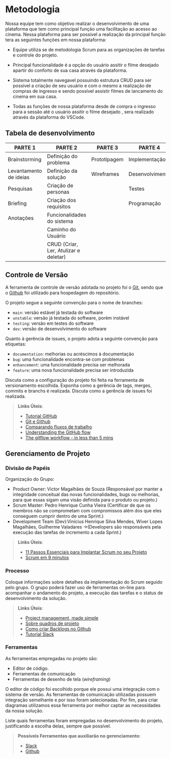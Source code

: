 
# Metodologia

Nossa equipe tem como objetivo realizar o desenvolvimento de uma plataforma que tem como principal função uma facilitação ao acesso ao cinema. Nessa plataforma para ser possível a realização da principal função tera as seguintes funções em nossa plataforma:

* Equipe utiliza se de metodologia Scrum para as organizações de tarefas e controle do projeto. 

* Principal funcionalidade é a opção do usuário assitir o filme desejado apartir do conforto de sua casa através da plataforma.

* Sistema totalmente navegavel possuindo estrutura CRUD para ser possível a criação de seu usuário e com o mesmo a realização de compras de ingresso e sendo possível assistir filmes de lancamento do cinema em sua casa.

* Todas as funções de nossa plataforma desde de compra o ingresso para a sessão até o usuário assitir o filme desejado , sera realizado através da plataforma do VSCode.

## Tabela de desenvolvimento
<table class="tg">
<thead>
  <tr>
    <th class="tg-jq85"><span style="fon
     t-weight:bold;background-color:#F3F3F3">PARTE 1</span></th>
    <th class="tg-prs8"><span style="font-weight:bold;background-color:#F3F3F3">PARTE 2</span></th>
    <th class="tg-prs8"><span style="font-weight:bold;background-color:#F3F3F3">PARTE 3</span></th>
    <th class="tg-prs8"><span style="font-weight:bold;background-color:#F3F3F3">PARTE 4</span></th>
    <th class="tg-prs8"><span style="font-weight:bold;background-color:#F3F3F3">PARTE 5</span></th>
  </tr>
</thead>
<tbody>
  <tr>
    <td class="tg-8d8j"><span style="font-weight:normal">Brainstorming</span></td>
    <td class="tg-8d8j"><span style="font-weight:normal">Definição do problema</span></td>
    <td class="tg-8d8j"><span style="font-weight:normal">Prototipagem</span></td>
    <td class="tg-8d8j"><span style="font-weight:normal">Implementação</span></td>
    <td class="tg-8d8j"><span style="font-weight:normal">Revisão</span></td>
  </tr>
  <tr>
    <td class="tg-8d8j"><span style="font-weight:normal">Levantamento de ideias</span></td>
    <td class="tg-8d8j"><span style="font-weight:normal">Definição da solução</span></td>
    <td class="tg-8d8j"><span style="font-weight:normal">Wireframes</span></td>
    <td class="tg-8d8j"><span style="font-weight:normal">Desenvolvimento</span></td>
    <td class="tg-8d8j"><span style="font-weight:normal">Teste final</span></td>
  </tr>
  <tr>
    <td class="tg-8d8j"><span style="font-weight:normal">Pesquisas</span></td>
    <td class="tg-8d8j"><span style="font-weight:normal">Criação de personas</span></td>
    <td class="tg-8d8j"></td>
    <td class="tg-8d8j"><span style="font-weight:normal">Testes</span></td>
    <td class="tg-8d8j"><span style="font-weight:normal">Apresentação</span></td>
  </tr>
  <tr>
    <td class="tg-8d8j"><span style="font-weight:normal">Briefing</span></td>
    <td class="tg-8d8j"><span style="font-weight:normal">Criação dos requisitos</span></td>
    <td class="tg-8d8j"></td>
    <td class="tg-8d8j"><span style="font-weight:normal">Programação</span></td>
    <td class="tg-8d8j"><span style="font-weight:normal">Entrega do projeto</span></td>
  </tr>
  <tr>
    <td class="tg-8d8j"><span style="font-weight:normal">Anotações</span></td>
    <td class="tg-8d8j"><span style="font-weight:normal">Funcionalidades do sistema</span></td>
    <td class="tg-8d8j"></td>
    <td class="tg-8d8j"></td>
    <td class="tg-8d8j"></td>
  </tr>
  <tr>
    <td class="tg-8d8j"></td>
    <td class="tg-8d8j"><span style="font-weight:normal">Caminho do Usuário</span></td>
    <td class="tg-8d8j"></td>
    <td class="tg-8d8j"></td>
    <td class="tg-8d8j"></td>
  </tr>
  <tr>
    <td class="tg-8d8j"></td>
    <td class="tg-8d8j"><span style="font-weight:normal">CRUD (Criar, Ler, Atulizar e deletar)</span></td>
    <td class="tg-8d8j"></td>
    <td class="tg-8d8j"></td>
    <td class="tg-8d8j"></td>
  </tr>
</tbody>
</table>


## Controle de Versão

A ferramenta de controle de versão adotada no projeto foi o
[Git](https://git-scm.com/), sendo que o [Github](https://github.com)
foi utilizado para hospedagem do repositório.

O projeto segue a seguinte convenção para o nome de branches:

- `main`: versão estável já testada do software
- `unstable`: versão já testada do software, porém instável
- `testing`: versão em testes do software
- `dev`: versão de desenvolvimento do software

Quanto à gerência de issues, o projeto adota a seguinte convenção para
etiquetas:

- `documentation`: melhorias ou acréscimos à documentação
- `bug`: uma funcionalidade encontra-se com problemas
- `enhancement`: uma funcionalidade precisa ser melhorada
- `feature`: uma nova funcionalidade precisa ser introduzida

Discuta como a configuração do projeto foi feita na ferramenta de versionamento escolhida. Exponha como a gerência de tags, merges, commits e branchs é realizada. Discuta como a gerência de issues foi realizada.

> **Links Úteis**:
> - [Tutorial GitHub](https://guides.github.com/activities/hello-world/)
> - [Git e Github](https://www.youtube.com/playlist?list=PLHz_AreHm4dm7ZULPAmadvNhH6vk9oNZA)
>  - [Comparando fluxos de trabalho](https://www.atlassian.com/br/git/tutorials/comparing-workflows)
> - [Understanding the GitHub flow](https://guides.github.com/introduction/flow/)
> - [The gitflow workflow - in less than 5 mins](https://www.youtube.com/watch?v=1SXpE08hvGs)

## Gerenciamento de Projeto

### Divisão de Papéis

 Organização do Grupo:

* Product Owner: Victor Magalhães de Souza (Responsável por manter a integridade conceitual das novas funcionalidades, bugs ou melhorias, para que essas sigam uma visão definida para o produto ou projeto.)
* Scrum Master: Pedro Henrique Cunha Vieira (Certificar de que os membros não se comprometam com compromissos além dos que eles conseguem cumprir dentro de uma Sprint.)
* Development Team (Dev):Vinícius Henrique Silva Mendes,
                          Wiver Lopes Magalhães,
                          Guilherme Valadares
                         →(Developers são responsáveis pela execução das tarefas de incremento a cada Sprint.)

> **Links Úteis**:
> - [11 Passos Essenciais para Implantar Scrum no seu 
> Projeto](https://mindmaster.com.br/scrum-11-passos/)
> - [Scrum em 9 minutos](https://www.youtube.com/watch?v=XfvQWnRgxG0)

### Processo

Coloque  informações sobre detalhes da implementação do Scrum seguido pelo grupo. O grupo poderá fazer uso de ferramentas on-line para acompanhar o andamento do projeto, a execução das tarefas e o status de desenvolvimento da solução.
 
> **Links Úteis**:
> - [Project management, made simple](https://github.com/features/project-management/)
> - [Sobre quadros de projeto](https://docs.github.com/pt/github/managing-your-work-on-github/about-project-boards)
> - [Como criar Backlogs no Github](https://www.youtube.com/watch?v=RXEy6CFu9Hk)
> - [Tutorial Slack](https://slack.com/intl/en-br/)

### Ferramentas

As ferramentas empregadas no projeto são:

- Editor de código.
- Ferramentas de comunicação
- Ferramentas de desenho de tela (_wireframing_)

O editor de código foi escolhido porque ele possui uma integração com o
sistema de versão. As ferramentas de comunicação utilizadas possuem
integração semelhante e por isso foram selecionadas. Por fim, para criar
diagramas utilizamos essa ferramenta por melhor captar as
necessidades da nossa solução.

Liste quais ferramentas foram empregadas no desenvolvimento do projeto, justificando a escolha delas, sempre que possível.
 
> **Possíveis Ferramentas que auxiliarão no gerenciamento**: 
> - [Slack](https://slack.com/)
> - [Github](https://github.com/)
